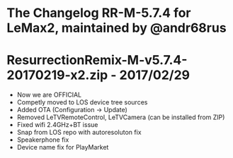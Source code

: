 # The Changelog  RR-M-5.7.4 for LeMax2, maintained by @andr68rus

# ResurrectionRemix-M-v5.7.4-20170219-x2.zip - 2017/02/29

- Now we are OFFICIAL
- Competly moved to LOS device tree sources
- Added OTA (Configuration -> Update)
- Removed LeTVRemoteControl, LeTVCamera (can be installed from ZIP)
- Fixed wifi 2.4GHz+BT issue
- Snap from LOS repo with autoresoluton fix
- Speakerphone fix
- Device name fix for PlayMarket
